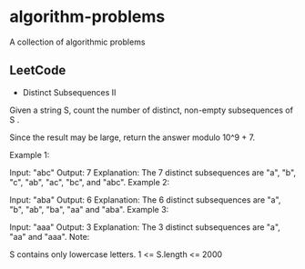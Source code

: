 # algorithm-problems
A collection of algorithmic problems

## LeetCode

- Distinct Subsequences II

Given a string S, count the number of distinct, non-empty subsequences of S .

Since the result may be large, return the answer modulo 10^9 + 7.

Example 1:

Input: "abc"
Output: 7
Explanation: The 7 distinct subsequences are "a", "b", "c", "ab", "ac", "bc", and "abc".
Example 2:

Input: "aba"
Output: 6 Explanation: The 6 distinct subsequences are "a", "b", "ab", "ba", "aa" and "aba".
Example 3:

Input: "aaa"
Output: 3 Explanation: The 3 distinct subsequences are "a", "aa" and "aaa".
Note:

S contains only lowercase letters.
1 <= S.length <= 2000
